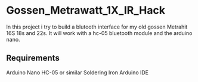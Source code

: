# Gossen_Metrawatt_1X_IR_Hack
In this project i try to build a blutooth interface for my old gossen Metrahit 16S 18s and 22s.
It will work with a hc-05 bluetooth module and the arduino nano.
## Requirements
Arduino Nano
HC-05 or similar
Soldering Iron
Arduino IDE
